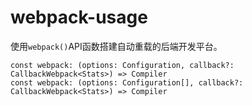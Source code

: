 # webpack-usage

使用`webpack()`API函数搭建自动重载的后端开发平台。
```
const webpack: (options: Configuration, callback?: CallbackWebpack<Stats>) => Compiler
const webpack: (options: Configuration[], callback?: CallbackWebpack<Stats>) => Compiler
```

